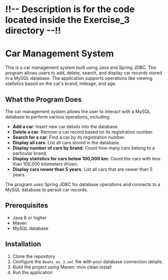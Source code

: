 # !!-- Description is for the code located inside the Exercise_3 directory --!!
# Car Management System

This is a car management system built using Java and Spring JDBC. The program allows users to add, delete, search, and display car records stored in a MySQL database. The application supports operations like viewing statistics based on the car's brand, mileage, and age.

## What the Program Does

The car management system allows the user to interact with a MySQL database to perform various operations, including:

- **Add a car**: Insert new car details into the database.
- **Delete a car**: Remove a car record based on its registration number.
- **Search for a car**: Find a car by its registration number.
- **Display all cars**: List all cars stored in the database.
- **Display number of cars by brand**: Count how many cars belong to a particular brand.
- **Display statistics for cars below 100,000 km**: Count the cars with less than 100,000 kilometers driven.
- **Display cars newer than 5 years**: List all cars that are newer than 5 years.

The program uses Spring JDBC for database operations and connects to a MySQL database to persist car records.

## Prerequisites

- Java 8 or higher
- Maven
- MySQL database

## Installation

1. Clone the repository
2. Configure the `Beans_ex_3.xml` file with your database connection details.
3. Build the project using Maven: mvn clean install
4. Run the application



